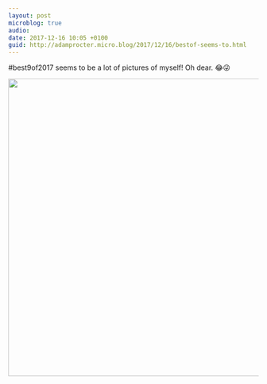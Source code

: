 ```yaml
---
layout: post
microblog: true
audio: 
date: 2017-12-16 10:05 +0100
guid: http://adamprocter.micro.blog/2017/12/16/bestof-seems-to.html
---
```

#best9of2017 seems to be a lot of pictures of myself! Oh dear. 😂😜

<img src="http://discursive.adamprocter.co.uk/uploads/2017/1d8f5a4d32.jpg" width="600" height="600" />
